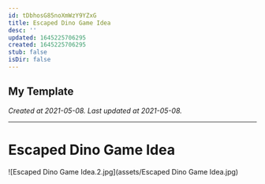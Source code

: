 ```yaml
---
id: tDbhosG85noXmWzY9YZxG
title: Escaped Dino Game Idea
desc: ''
updated: 1645225706295
created: 1645225706295
stub: false
isDir: false
---
```

My Template
---

_Created at 2021-05-08._
_Last updated at 2021-05-08._




---

# Escaped Dino Game Idea


![Escaped Dino Game Idea.2.jpg](assets/Escaped Dino Game Idea.jpg)

